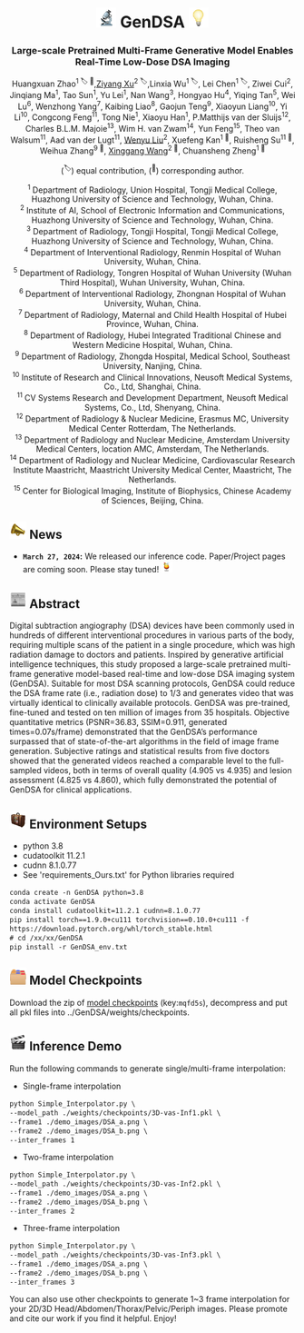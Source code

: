 <div align="center">
<h1><img src='/sundry/1f52c.gif' width="35px"> GenDSA <img src='/sundry/1f4a1.gif' width="35px"></h1>
<h3>Large-scale Pretrained Multi-Frame Generative Model Enables Real-Time Low-Dose DSA Imaging</h3>

Huangxuan Zhao<sup>1 🏷️ :email:</sup>,[Ziyang Xu](https://ziyangxu.top/)<sup>2 🏷️</sup>,Linxia Wu<sup>1 🏷️</sup>, Lei Chen<sup>1 🏷️</sup>, Ziwei Cui<sup>2</sup>, Jinqiang Ma<sup>1</sup>, Tao Sun<sup>1</sup>, Yu Lei<sup>1</sup>, Nan Wang<sup>3</sup>, Hongyao Hu<sup>4</sup>, Yiqing Tan<sup>5</sup>, Wei Lu<sup>6</sup>, Wenzhong Yang<sup>7</sup>, Kaibing Liao<sup>8</sup>, Gaojun Teng<sup>9</sup>, Xiaoyun Liang<sup>10</sup>, Yi Li<sup>10</sup>, Congcong Feng<sup>11</sup>, Tong Nie<sup>1</sup>, Xiaoyu Han<sup>1</sup>, P.Matthijs van der Sluijs<sup>12</sup>, Charles B.L.M. Majoie<sup>13</sup>, Wim H. van Zwam<sup>14</sup>, Yun Feng<sup>15</sup>, Theo van Walsum<sup>11</sup>, Aad van der Lugt<sup>11</sup>, [Wenyu Liu](http://eic.hust.edu.cn/professor/liuwenyu/)<sup>2</sup>, Xuefeng Kan<sup>1 :email:</sup>, Ruisheng Su<sup>11 :email:</sup>, Weihua Zhang<sup>9 :email:</sup>, [Xinggang Wang](https://xwcv.github.io/)<sup>2 :email:</sup>, Chuansheng Zheng<sup>1 :email:</sup>

(<sup>🏷️</sup>) equal contribution, (<sup>:email:</sup>) corresponding author.

<sup>1</sup> Department of Radiology, Union Hospital, Tongji Medical College, Huazhong University of Science and Technology, Wuhan, China.  
<sup>2</sup> Institute of AI, School of Electronic Information and Communications, Huazhong University of Science and Technology, Wuhan, China.  
<sup>3</sup> Department of Radiology, Tongji Hospital, Tongji Medical College, Huazhong University of Science and Technology, Wuhan, China.  
<sup>4</sup> Department of Interventional Radiology, Renmin Hospital of Wuhan University, Wuhan, China.  
<sup>5</sup> Department of Radiology, Tongren Hospital of Wuhan University (Wuhan Third Hospital), Wuhan University, Wuhan, China.  
<sup>6</sup> Department of Interventional Radiology, Zhongnan Hospital of Wuhan University, Wuhan, China.  
<sup>7</sup> Department of Radiology, Maternal and Child Health Hospital of Hubei Province, Wuhan, China.  
<sup>8</sup> Department of Radiology, Hubei Integrated Traditional Chinese and Western Medicine Hospital, Wuhan, China.  
<sup>9</sup> Department of Radiology, Zhongda Hospital, Medical School, Southeast University, Nanjing, China.  
<sup>10</sup> Institute of Research and Clinical Innovations, Neusoft Medical Systems, Co., Ltd, Shanghai, China.  
<sup>11</sup> CV Systems Research and Development Department, Neusoft Medical Systems, Co., Ltd, Shenyang, China.  
<sup>12</sup> Department of Radiology & Nuclear Medicine, Erasmus MC, University Medical Center Rotterdam, The Netherlands.  
<sup>13</sup> Department of Radiology and Nuclear Medicine, Amsterdam University Medical Centers, location AMC, Amsterdam, The Netherlands.  
<sup>14</sup> Department of Radiology and Nuclear Medicine, Cardiovascular Research Institute Maastricht, Maastricht University Medical Center, Maastricht, The Netherlands.  
<sup>15</sup> Center for Biological Imaging, Institute of Biophysics, Chinese Academy of Sciences, Beijing, China.


<!--
### [Project Page]() | [Paper link]()
-->

</div>

## <img src='/sundry/1f4e3.gif' width="30px"> News

* **`March 27, 2024`:** We released our inference code. Paper/Project pages are coming soon. Please stay tuned! <img src='/sundry/1f379.gif' width="20px">

## <img src='/sundry/1f4f0.gif' width="30px"> Abstract
Digital subtraction angiography (DSA) devices have been commonly used in hundreds of different interventional procedures in various parts of the body, requiring multiple scans of the patient in a single procedure, which was high radiation damage to doctors and patients. Inspired by generative artificial intelligence techniques, this study proposed a large-scale pretrained multi-frame generative model-based real-time and low-dose DSA imaging system (GenDSA). Suitable for most DSA scanning protocols, GenDSA could reduce the DSA frame rate (i.e., radiation dose) to 1/3 and generates video that was virtually identical to clinically available protocols. GenDSA was pre-trained, fine-tuned and tested on ten million of images from 35 hospitals. Objective quantitative metrics (PSNR=36.83, SSIM=0.911, generated times=0.07s/frame) demonstrated that the GenDSA’s performance surpassed that of state-of-the-art algorithms in the field of image frame generation. Subjective ratings and statistical results from five doctors showed that the generated videos reached a comparable level to the full-sampled videos, both in terms of overall quality (4.905 vs 4.935) and lesion assessment (4.825 vs 4.860), which fully demonstrated the potential of GenDSA for clinical applications.


## <img src='/sundry/1f9f3.gif' width="30px"> Environment Setups

* python 3.8
* cudatoolkit 11.2.1
* cudnn 8.1.0.77
* See 'requirements_Ours.txt' for Python libraries required

```shell
conda create -n GenDSA python=3.8
conda activate GenDSA
conda install cudatoolkit=11.2.1 cudnn=8.1.0.77
pip install torch==1.9.0+cu111 torchvision==0.10.0+cu111 -f https://download.pytorch.org/whl/torch_stable.html
# cd /xx/xx/GenDSA
pip install -r GenDSA_env.txt
```


## <img src='/sundry/1f5c2-fe0f.gif' width="30px"> Model Checkpoints
Download the zip of [model checkpoints](https://share.weiyun.com/ze6bOv0i) (key:```mqfd5s```), decompress and put all pkl files into ../GenDSA/weights/checkpoints.

## <img src='/sundry/1f3ac.gif' width="30px"> Inference Demo
Run the following commands to generate single/multi-frame interpolation:

* Single-frame interpolation
```shell
python Simple_Interpolator.py \
--model_path ./weights/checkpoints/3D-vas-Inf1.pkl \
--frame1 ./demo_images/DSA_a.png \
--frame2 ./demo_images/DSA_b.png \
--inter_frames 1
```

* Two-frame interpolation
```shell
python Simple_Interpolator.py \
--model_path ./weights/checkpoints/3D-vas-Inf2.pkl \
--frame1 ./demo_images/DSA_a.png \
--frame2 ./demo_images/DSA_b.png \
--inter_frames 2
```

* Three-frame interpolation
```shell
python Simple_Interpolator.py \
--model_path ./weights/checkpoints/3D-vas-Inf3.pkl \
--frame1 ./demo_images/DSA_a.png \
--frame2 ./demo_images/DSA_b.png \
--inter_frames 3
```

You can also use other checkpoints to generate 1~3 frame interpolation for your 2D/3D Head/Abdomen/Thorax/Pelvic/Periph images. Please promote and cite our work if you find it helpful. Enjoy!


<!--
## Acknowledgement


## Citation
-->

